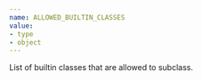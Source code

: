 ```yaml
---
name: ALLOWED_BUILTIN_CLASSES
value:
- type
- object
---
```


List of builtin classes that are allowed to subclass.